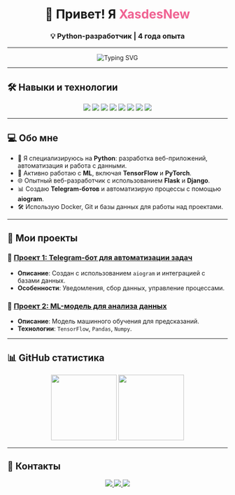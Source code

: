 <div align="center">
  <h1>👋 Привет! Я <span style="color: #f06292;">XasdesNew</span></h1>
  <h3>💡 Python-разработчик | 4 года опыта</h3>
</div>

---

<div align="center">
  <img src="https://readme-typing-svg.herokuapp.com?font=Fira+Code&size=22&pause=1000&color=F06292&width=500&lines=Добро+пожаловать+в+мой+профиль!;Python+%2F+ML+%2F+Web+Development;Давайте+создавать+что-то+великое+вместе!" alt="Typing SVG" />
</div>

---

## 🛠️ **Навыки и технологии**

<div align="center">
  <img src="https://img.shields.io/badge/-Python-3776AB?style=for-the-badge&logo=python&logoColor=white" />
  <img src="https://img.shields.io/badge/-Django-092E20?style=for-the-badge&logo=django&logoColor=white" />
  <img src="https://img.shields.io/badge/-Flask-000000?style=for-the-badge&logo=flask&logoColor=white" />
  <img src="https://img.shields.io/badge/-TensorFlow-FF6F00?style=for-the-badge&logo=tensorflow&logoColor=white" />
  <img src="https://img.shields.io/badge/-PyTorch-EE4C2C?style=for-the-badge&logo=pytorch&logoColor=white" />
  <img src="https://img.shields.io/badge/-Docker-2496ED?style=for-the-badge&logo=docker&logoColor=white" />
  <img src="https://img.shields.io/badge/-Git-F05032?style=for-the-badge&logo=git&logoColor=white" />
  <img src="https://img.shields.io/badge/-SQL-4479A1?style=for-the-badge&logo=mysql&logoColor=white" />
</div>

---

## 💻 **Обо мне**
- 🐍 Я специализируюсь на **Python**: разработка веб-приложений, автоматизация и работа с данными.  
- 🤖 Активно работаю с **ML**, включая **TensorFlow** и **PyTorch**.  
- 🌐 Опытный веб-разработчик с использованием **Flask** и **Django**.  
- 📊 Создаю **Telegram-ботов** и автоматизирую процессы с помощью **aiogram**.  
- 🛠️ Использую Docker, Git и базы данных для работы над проектами.  

---

## 🚀 **Мои проекты**

### 🔗 [Проект 1: Telegram-бот для автоматизации задач](https://github.com/username/project1)
- **Описание**: Создан с использованием `aiogram` и интеграцией с базами данных.  
- **Особенности**: Уведомления, сбор данных, управление процессами.  

### 🔗 [Проект 2: ML-модель для анализа данных](https://github.com/username/project2)
- **Описание**: Модель машинного обучения для предсказаний.  
- **Технологии**: `TensorFlow`, `Pandas`, `Numpy`.

---

## 📊 **GitHub статистика**
<div align="center">
  <img src="https://github-readme-stats.vercel.app/api?username=yourusername&show_icons=true&theme=radical" height="150" />
  <img src="https://github-readme-stats.vercel.app/api/top-langs/?username=yourusername&layout=compact&theme=radical" height="150" />
</div>

---

## 🔗 **Контакты**

<div align="center">
  <a href="https://github.com/yourusername">
    <img src="https://img.shields.io/badge/-GitHub-333?style=for-the-badge&logo=github&logoColor=white" />
  </a>
  <a href="https://t.me/yourusername">
    <img src="https://img.shields.io/badge/-Telegram-2CA5E0?style=for-the-badge&logo=telegram&logoColor=white" />
  </a>
  <a href="https://yourwebsite.com">
    <img src="https://img.shields.io/badge/-Portfolio-000?style=for-the-badge&logo=react&logoColor=white" />
  </a>
</div>
